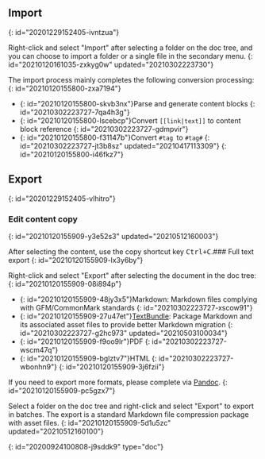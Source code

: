 ## Import
{: id="20201229152405-ivntzua"}

Right-click and select "Import" after selecting a folder on the doc tree, and you can choose to import a folder or a single file in the secondary menu.
{: id="20210120161035-zxkyg0w" updated="20210302223730"}

The import process mainly completes the following conversion processing:
{: id="20210120155800-zxa7194"}

* {: id="20210120155800-skvb3nx"}Parse and generate content blocks
  {: id="20210302223727-7qa4h3g"}
* {: id="20210120155800-lscebcp"}Convert `[[link|text]]` to content block reference
  {: id="20210302223727-gdmpvir"}
* {: id="20210120155800-f31147b"}Convert `#tag `to `#tag#`
  {: id="20210302223727-jt3b8sz" updated="20210417113309"}
{: id="20210120155800-i46fkz7"}

## Export
{: id="20201229152405-vlhitro"}

### Edit content copy
{: id="20210120155909-y3e52s3" updated="20210512160003"}

After selecting the content, use the copy shortcut key <kbd>Ctrl+C</kbd>.### Full text export
{: id="20210120155909-lx3y6by"}

Right-click and select "Export" after selecting the document in the doc tree:
{: id="20210120155909-08i894p"}

* {: id="20210120155909-48jy3x5"}Markdown: Markdown files complying with GFM/CommonMark standards
  {: id="20210302223727-xscow91"}
* {: id="20210120155909-27u47et"}[TextBundle](http://textbundle.org): Package Markdown and its associated asset files to provide better Markdown migration
  {: id="20210302223727-g2hc973" updated="20210503100034"}
* {: id="20210120155909-f9oo9lr"}PDF
  {: id="20210302223727-wscm47q"}
* {: id="20210120155909-bglztv7"}HTML
  {: id="20210302223727-wbonhn9"}
{: id="20210120155909-3j6fzii"}

If you need to export more formats, please complete via [Pandoc](https://pandoc.org).
{: id="20210120155909-pc5gzx7"}

Select a folder on the doc tree and right-click and select "Export" to export in batches. The export is a standard Markdown file compression package with asset files.
{: id="20210120155909-5d1u5zc" updated="20210512160100"}


{: id="20200924100808-j9sddk9" type="doc"}
